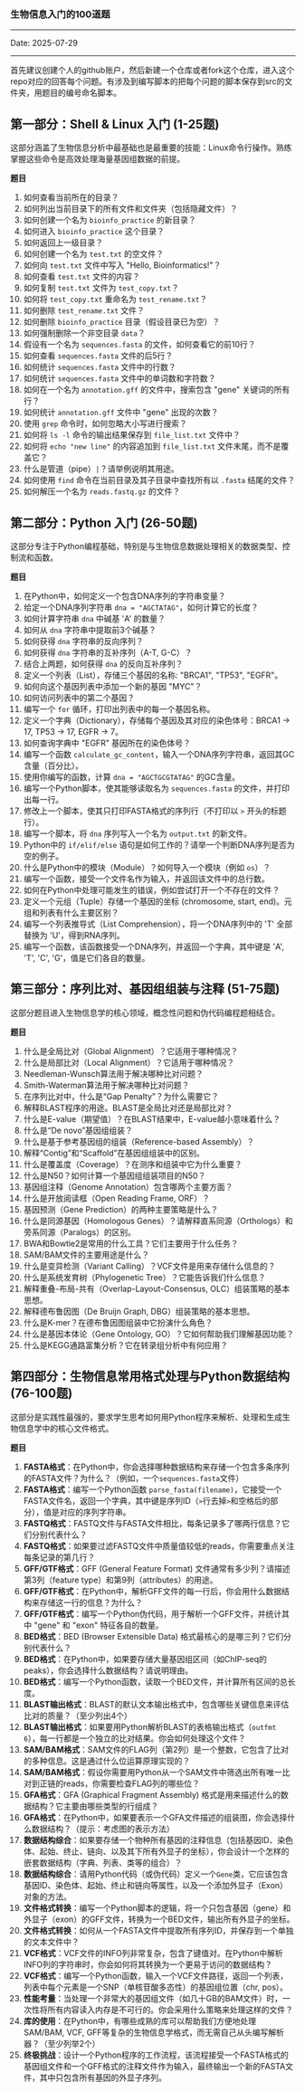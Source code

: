 ### 生物信息入门的100道题
---

Date: 2025-07-29

---



首先建议创建个人的github账户，然后新建一个仓库或者fork这个仓库，进入这个repo对应的回答每个问题。有涉及到编写脚本的把每个问题的脚本保存到src的文件夹，用题目的编号命名脚本。

## 第一部分：Shell & Linux 入门 (1-25题)

这部分涵盖了生物信息分析中最基础也是最重要的技能：Linux命令行操作。熟练掌握这些命令是高效处理海量基因组数据的前提。

**题目**

1. 如何查看当前所在的目录？
2. 如何列出当前目录下的所有文件和文件夹（包括隐藏文件）？
3. 如何创建一个名为 `bioinfo_practice` 的新目录？
4. 如何进入 `bioinfo_practice` 这个目录？
5. 如何返回上一级目录？
6. 如何创建一个名为 `test.txt` 的空文件？
7. 如何向 `test.txt` 文件中写入 "Hello, Bioinformatics!"？
8. 如何查看 `test.txt` 文件的内容？
9. 如何复制 `test.txt` 文件为 `test_copy.txt`？
10. 如何将 `test_copy.txt` 重命名为 `test_rename.txt`？
11. 如何删除 `test_rename.txt` 文件？
12. 如何删除 `bioinfo_practice` 目录（假设目录已为空）？
13. 如何强制删除一个非空目录 `data`？
14. 假设有一个名为 `sequences.fasta` 的文件，如何查看它的前10行？
15. 如何查看 `sequences.fasta` 文件的后5行？
16. 如何统计 `sequences.fasta` 文件中的行数？
17. 如何统计 `sequences.fasta` 文件中的单词数和字符数？
18. 如何在一个名为 `annotation.gff` 的文件中，搜索包含 "gene" 关键词的所有行？
19. 如何统计 `annotation.gff` 文件中 "gene" 出现的次数？
20. 使用 `grep` 命令时，如何忽略大小写进行搜索？
21. 如何将 `ls -l` 命令的输出结果保存到 `file_list.txt` 文件中？
22. 如何将 `echo "new line"` 的内容追加到 `file_list.txt` 文件末尾，而不是覆盖它？
23. 什么是管道（pipe）`|`？请举例说明其用途。
24. 如何使用 `find` 命令在当前目录及其子目录中查找所有以 `.fasta` 结尾的文件？
25. 如何解压一个名为 `reads.fastq.gz` 的文件？

## 第二部分：Python 入门 (26-50题)

这部分专注于Python编程基础，特别是与生物信息数据处理相关的数据类型、控制流和函数。

**题目**

1. 在Python中，如何定义一个包含DNA序列的字符串变量？
2. 给定一个DNA序列字符串 `dna = "AGCTATAG"`，如何计算它的长度？
3. 如何计算字符串 `dna` 中碱基 'A' 的数量？
4. 如何从 `dna` 字符串中提取前3个碱基？
5. 如何获得 `dna` 字符串的反向序列？
6. 如何获得 `dna` 字符串的互补序列（A-T, G-C）？
7. 结合上两题，如何获得 `dna` 的反向互补序列？
8. 定义一个列表（List），存储三个基因的名称: "BRCA1", "TP53", "EGFR"。
9. 如何向这个基因列表中添加一个新的基因 "MYC"？
10. 如何访问列表中的第二个基因？
11. 编写一个 `for` 循环，打印出列表中的每一个基因名称。
12. 定义一个字典（Dictionary），存储每个基因及其对应的染色体号：BRCA1 -> 17, TP53 -> 17, EGFR -> 7。
13. 如何查询字典中 "EGFR" 基因所在的染色体号？
14. 编写一个函数 `calculate_gc_content`，输入一个DNA序列字符串，返回其GC含量（百分比）。
15. 使用你编写的函数，计算 `dna = "AGCTGCGTATAG"` 的GC含量。
16. 编写一个Python脚本，使其能够读取名为 `sequences.fasta` 的文件，并打印出每一行。
17. 修改上一个脚本，使其只打印FASTA格式的序列行（不打印以 `>` 开头的标题行）。
18. 编写一个脚本，将 `dna` 序列写入一个名为 `output.txt` 的新文件。
19. Python中的 `if/elif/else` 语句是如何工作的？请举一个判断DNA序列是否为空的例子。
20. 什么是Python中的模块（Module）？如何导入一个模块（例如 `os`）？
21. 编写一个函数，接受一个文件名作为输入，并返回该文件中的总行数。
22. 如何在Python中处理可能发生的错误，例如尝试打开一个不存在的文件？
23. 定义一个元组（Tuple）存储一个基因的坐标 (chromosome, start, end)。元组和列表有什么主要区别？
24. 编写一个列表推导式（List Comprehension），将一个DNA序列中的 'T' 全部替换为 'U'，得到RNA序列。
25. 编写一个函数，该函数接受一个DNA序列，并返回一个字典，其中键是 'A', 'T', 'C', 'G'，值是它们各自的数量。

## 第三部分：序列比对、基因组组装与注释 (51-75题)

这部分题目进入生物信息学的核心领域，概念性问题和伪代码编程题相结合。

**题目**

1. 什么是全局比对（Global Alignment）？它适用于哪种情况？
2. 什么是局部比对（Local Alignment）？它适用于哪种情况？
3. Needleman-Wunsch算法用于解决哪种比对问题？
4. Smith-Waterman算法用于解决哪种比对问题？
5. 在序列比对中，什么是“Gap Penalty”？为什么需要它？
6. 解释BLAST程序的用途。BLAST是全局比对还是局部比对？
7. 什么是E-value（期望值）？在BLAST结果中，E-value越小意味着什么？
8. 什么是“De novo”基因组组装？
9. 什么是基于参考基因组的组装（Reference-based Assembly）？
10. 解释“Contig”和“Scaffold”在基因组组装中的区别。
11. 什么是覆盖度（Coverage）？在测序和组装中它为什么重要？
12. 什么是N50？如何计算一个基因组组装项目的N50？
13. 基因组注释（Genome Annotation）包含哪两个主要方面？
14. 什么是开放阅读框（Open Reading Frame, ORF）？
15. 基因预测（Gene Prediction）的两种主要策略是什么？
16. 什么是同源基因（Homologous Genes）？请解释直系同源（Orthologs）和旁系同源（Paralogs）的区别。
17. BWA和Bowtie2是常用的什么工具？它们主要用于什么任务？
18. SAM/BAM文件的主要用途是什么？
19. 什么是变异检测（Variant Calling）？VCF文件是用来存储什么信息的？
20. 什么是系统发育树（Phylogenetic Tree）？它能告诉我们什么信息？
21. 解释重叠-布局-共有（Overlap-Layout-Consensus, OLC）组装策略的基本思想。
22. 解释德布鲁因图（De Bruijn Graph, DBG）组装策略的基本思想。
23. 什么是K-mer？在德布鲁因图组装中它扮演什么角色？
24. 什么是基因本体论（Gene Ontology, GO）？它如何帮助我们理解基因功能？
25. 什么是KEGG通路富集分析？它在转录组分析中有何应用？

## 第四部分：生物信息常用格式处理与Python数据结构 (76-100题)

这部分是实践性最强的，要求学生思考如何用Python程序来解析、处理和生成生物信息学中的核心文件格式。

**题目**

1. **FASTA格式**：在Python中，你会选择哪种数据结构来存储一个包含多条序列的FASTA文件？为什么？（例如，一个`sequences.fasta`文件）
2. **FASTA格式**：编写一个Python函数 `parse_fasta(filename)`，它接受一个FASTA文件名，返回一个字典，其中键是序列ID（`>`行去掉`>`和空格后的部分），值是对应的序列字符串。
3. **FASTQ格式**：FASTQ文件与FASTA文件相比，每条记录多了哪两行信息？它们分别代表什么？
4. **FASTQ格式**：如果要过滤FASTQ文件中质量值较低的reads，你需要重点关注每条记录的第几行？
5. **GFF/GTF格式**：GFF (General Feature Format) 文件通常有多少列？请描述第3列（feature type）和第9列（attributes）的用途。
6. **GFF/GTF格式**：在Python中，解析GFF文件的每一行后，你会用什么数据结构来存储这一行的信息？为什么？
7. **GFF/GTF格式**：编写一个Python伪代码，用于解析一个GFF文件，并统计其中 "gene" 和 "exon" 特征各自的数量。
8. **BED格式**：BED (Browser Extensible Data) 格式最核心的是哪三列？它们分别代表什么？
9. **BED格式**：在Python中，如果要存储大量基因组区间（如ChIP-seq的peaks），你会选择什么数据结构？请说明理由。
10. **BED格式**：编写一个Python函数，读取一个BED文件，并计算所有区间的总长度。
11. **BLAST输出格式**：BLAST的默认文本输出格式中，包含哪些关键信息来评估比对的质量？（至少列出4个）
12. **BLAST输出格式**：如果要用Python解析BLAST的表格输出格式（`outfmt 6`），每一行都是一个独立的比对结果。你会如何处理这个文件？
13. **SAM/BAM格式**：SAM文件的FLAG列（第2列）是一个整数，它包含了比对的多种信息。这是通过什么位运算原理实现的？
14. **SAM/BAM格式**：假设你需要用Python从一个SAM文件中筛选出所有唯一比对到正链的reads，你需要检查FLAG列的哪些位？
15. **GFA格式**：GFA (Graphical Fragment Assembly) 格式是用来描述什么的数据结构？它主要由哪些类型的行组成？
16. **GFA格式**：在Python中，如果要表示一个GFA文件描述的组装图，你会选择什么数据结构？（提示：考虑图的表示方法）
17. **数据结构综合**：如果要存储一个物种所有基因的注释信息（包括基因ID、染色体、起始、终止、链向、以及其下所有外显子的坐标），你会设计一个怎样的嵌套数据结构（字典、列表、类等的组合）？
18. **数据结构综合**：请用Python代码（或伪代码）定义一个`Gene`类，它应该包含基因ID、染色体、起始、终止和链向等属性，以及一个添加外显子（Exon）对象的方法。
19. **文件格式转换**：编写一个Python脚本的逻辑，将一个只包含基因（gene）和外显子（exon）的GFF文件，转换为一个BED文件，输出所有外显子的坐标。
20. **文件格式转换**：如何从一个FASTA文件中提取所有序列ID，并保存到一个单独的文本文件中？
21. **VCF格式**：VCF文件的INFO列非常复杂，包含了键值对。在Python中解析INFO列的字符串时，你会如何将其转换为一个更易于访问的数据结构？
22. **VCF格式**：编写一个Python函数，输入一个VCF文件路径，返回一个列表，列表中每个元素是一个SNP（单核苷酸多态性）的基因组位置（chr, pos）。
23. **性能考量**：当处理一个非常大的基因组文件（如几十GB的BAM文件）时，一次性将所有内容读入内存是不可行的。你会采用什么策略来处理这样的文件？
24. **库的使用**：在Python中，有哪些成熟的库可以帮助我们方便地处理SAM/BAM, VCF, GFF等复杂的生物信息学格式，而无需自己从头编写解析器？（至少列举2个）
25. **终极挑战**：设计一个Python程序的工作流程，该流程接受一个FASTA格式的基因组文件和一个GFF格式的注释文件作为输入，最终输出一个新的FASTA文件，其中只包含所有基因的外显子序列。
